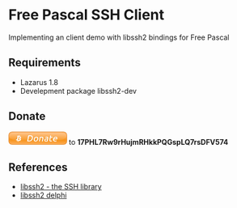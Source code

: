 # Free Pascal SSH Client

Implementing an client demo with libssh2 bindings for Free Pascal

## Requirements

- Lazarus 1.8
- Develepment package libssh2-dev 

## Donate

<img src='donate.png' height='26' /> to **17PHL7Rw9rHujmRHkkPQGspLQ7rsDFV574**

## References

- [libssh2 - the SSH library](https://libssh2.org/)
- [libssh2 delphi](https://bitbucket.org/ZeljkoMarjanovic/libssh2-delphi)
